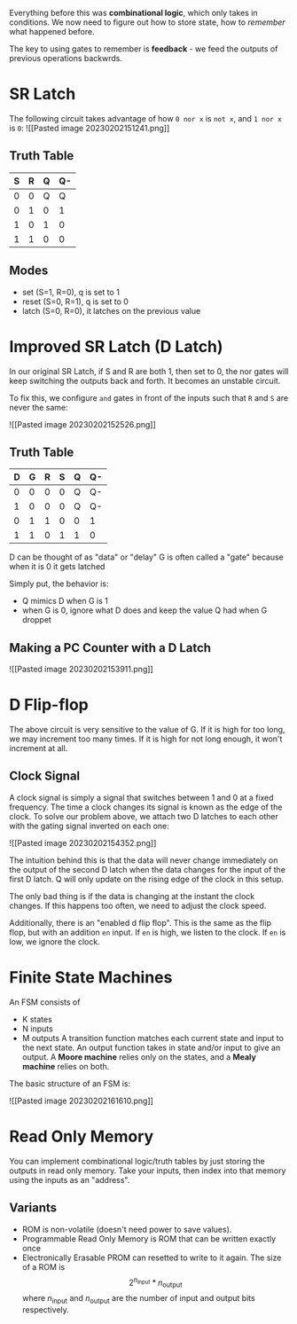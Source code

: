 Everything before this was **combinational logic**, which only takes in conditions. We now need to figure out how to store state, how to *remember* what happened before.

The key to using gates to remember is **feedback** - we feed the outputs of previous operations backwrds.

# SR Latch
The following circuit takes advantage of how `0 nor x` is `not x`, and `1 nor x` is `0`:
![[Pasted image 20230202151241.png]]

## Truth Table

|S|R|Q|Q-|
|---|---|---|---|
|0|0|Q|Q|
|0|1|0|1|
|1|0|1|0|
|1|1|0|0|

## Modes
- set (S=1, R=0), q is set to 1
- reset (S=0, R=1), q is set to 0
- latch (S=0, R=0), it latches on the previous value


# Improved SR Latch (D Latch)
In our original SR Latch, if S and R are both 1, then set to 0, the nor gates will keep switching the outputs back and forth. It becomes an unstable circuit.

To fix this, we configure `and` gates in front of the inputs such that `R` and `S` are never the same:

![[Pasted image 20230202152526.png]]

## Truth Table
|D|G|R|S|Q|Q-|
|---|---|---|---|---|---|
|0|0|0|0|Q|Q-|
|1|0|0|0|Q|Q-|
|0|1|1|0|0|1|
|1|1|0|1|1|0|

D can be thought of as "data" or "delay"
G is often called a "gate" because when it is 0 it gets latched

Simply put, the behavior is:
- Q mimics D when G is 1
- when G is 0, ignore what D does and keep the value Q had when G droppet
## Making a PC Counter with a D Latch

![[Pasted image 20230202153911.png]]

# D Flip-flop
The above circuit is very sensitive to the value of G. If it is high for too long, we may increment too many times. If it is high for not long enough, it won't increment at all.
## Clock Signal
A clock signal is simply a signal that switches between 1 and 0 at a fixed frequency. The time a clock changes its signal is known as the edge of the clock. To solve our problem above, we attach two D latches to each other with the gating signal inverted on each one:

![[Pasted image 20230202154352.png]]

The intuition behind this is that the data will never change immediately on the output of the second D latch when the data changes for the input of the first D latch. Q will only update on the rising edge of the clock in this setup.

The only bad thing is if the data is changing at the instant the clock changes. If this happens too often, we need to adjust the clock speed.

Additionally, there is an "enabled d flip flop". This is the same as the flip flop, but with an addition `en` input. If `en` is high, we listen to the clock. If `en` is low, we ignore the clock.

# Finite State Machines
An FSM consists of 
- K states
- N inputs
- M outputs
A transition function matches each current state and input to the next state.
An output function takes in state and/or input to give an output. A **Moore machine** relies only on the states, and a **Mealy machine** relies on both.

The basic structure of an FSM is:

![[Pasted image 20230202161610.png]]

# Read Only Memory
You can implement combinational logic/truth tables by just storing the outputs in read only memory. Take your inputs, then index into that memory using the inputs as an "address".

## Variants
- ROM is non-volatile (doesn't need power to save values).
- Programmable Read Only Memory is ROM that can be written exactly once
- Electronically Erasable PROM can resetted to write to it again.
The size of a ROM is
$$
2^{n_{\text{input}}} * n_{\text{output}}
$$
where $n_{\text{input}}$ and $n_{\text{output}}$ are the number of input and output bits respectively.